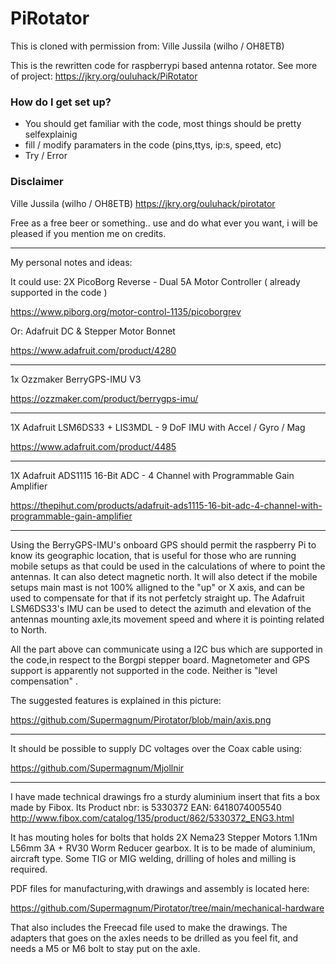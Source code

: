 # PiRotator #
This is cloned with permission from:
Ville Jussila (wilho / OH8ETB)

This is the rewritten code for raspberrypi based antenna rotator.
See more of project: https://jkry.org/ouluhack/PiRotator


### How do I get set up? ###

* You should get familiar with the code, most things should be pretty selfexplainig
* fill / modify paramaters in the code (pins,ttys, ip:s, speed, etc)
* Try / Error


### Disclaimer ###

 Ville Jussila (wilho / OH8ETB)
 https://jkry.org/ouluhack/pirotator
 
 Free as a free beer or something.. 
 use and do what ever you want, i will be pleased if you mention me on credits.

----------------------------------------------------------------------------
My personal notes and ideas:

It could use:
2X PicoBorg Reverse - Dual 5A Motor Controller ( already supported in the code )

https://www.piborg.org/motor-control-1135/picoborgrev

Or:
Adafruit DC & Stepper Motor Bonnet

https://www.adafruit.com/product/4280

----------------------------------------------------------------------------

1x Ozzmaker BerryGPS-IMU V3 

https://ozzmaker.com/product/berrygps-imu/

----------------------------------------------------------------------------

1X Adafruit LSM6DS33 + LIS3MDL - 9 DoF IMU with Accel / Gyro / Mag

https://www.adafruit.com/product/4485

----------------------------------------------------------------------------


1X Adafruit ADS1115 16-Bit ADC - 4 Channel with Programmable Gain Amplifier

https://thepihut.com/products/adafruit-ads1115-16-bit-adc-4-channel-with-programmable-gain-amplifier

----------------------------------------------------------------------------


Using the BerryGPS-IMU's onboard GPS should permit the raspberry Pi to know its geographic location, that is useful for those who are running mobile setups as that could be used in the calculations of where to point the antennas. It can also detect magnetic north. It will also detect if the mobile setups main mast is not 100% alligned to the "up" or X axis, and can be used to compensate for that if its not perfetcly straight up.
The Adafruit LSM6DS33's IMU can be used to detect the azimuth and elevation of the antennas mounting axle,its movement speed and where it is pointing related to North.

All the part above can communicate using a I2C bus which are supported in the code,in respect to the Borgpi stepper board. Magnetometer and GPS support is apparently not supported in the code.
Neither is "level compensation" .

The suggested features is explained in this picture:

https://github.com/Supermagnum/Pirotator/blob/main/axis.png

-----------------------------------------

It should be possible to supply DC voltages over the Coax cable using:

https://github.com/Supermagnum/Mjollnir

--------

I have made technical drawings fro a sturdy aluminium insert that fits a box made by Fibox.
Its Product nbr: is 5330372
EAN: 6418074005540
http://www.fibox.com/catalog/135/product/862/5330372_ENG3.html

It has mouting holes for bolts that holds 2X Nema23 Stepper Motors 1.1Nm L56mm 3A + RV30 Worm Reducer gearbox.
It is to be made of aluminium, aircraft type. Some TIG or MIG welding, drilling of holes and milling is required.

PDF files for manufacturing,with drawings and assembly is located here:

https://github.com/Supermagnum/Pirotator/tree/main/mechanical-hardware

That also includes the Freecad file used to make the drawings.
The adapters that goes on the axles needs to be drilled as you feel fit, and needs a M5 or M6 bolt to stay put on the axle.




